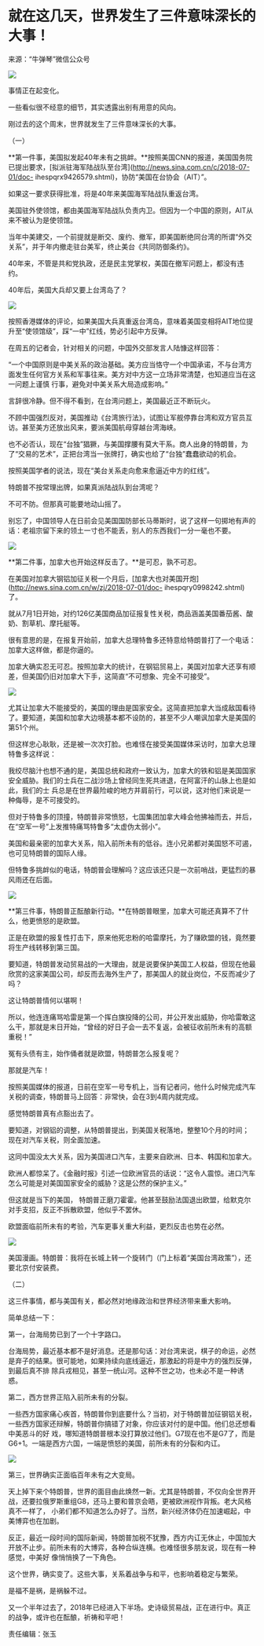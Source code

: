 # 就在这几天，世界发生了三件意味深长的大事！

来源：“牛弹琴”微信公众号

![](http://n.sinaimg.cn/news/crawl/93/w550h343/20180702/tdFU-hespqry3202729.jpg)

事情正在起变化。

一些看似很不经意的细节，其实透露出别有用意的风向。

刚过去的这个周末，世界就发生了三件意味深长的大事。

（一）

**第一件事，美国拟发起40年未有之挑衅。**按照美国CNN的报道，美国国务院已提出要求，[拟派驻海军陆战队至台湾](http://news.sina.com.cn/c/2018-07-01/doc-
ihespqrx9426579.shtml)，协防“美国在台协会（AIT）”。

如果这一要求获得批准，将是40年来美国海军陆战队重返台湾。

美国驻外使领馆，都由美国海军陆战队负责内卫。但因为一个中国的原则，AIT从来不被认为是使领馆。

当年中美建交，一个前提就是断交、废约、撤军，即美国断绝同台湾的所谓“外交关系”，并于年内撤走驻台美军，终止美台《共同防御条约》。

40年来，不管是共和党执政，还是民主党掌权，美国在撤军问题上，都没有违约。

40年后，美国大兵却又要上台湾岛了？

![](http://n.sinaimg.cn/news/crawl/161/w550h411/20180702/L-7C-hespqry3202752.jpg)

按照香港媒体的评论，如果美国大兵真重返台湾岛，意味着美国变相将AIT地位提升至“使领馆级”，踩“一中”红线，势必引起中方反弹。

在周五的记者会，针对相关的问题，中国外交部发言人陆慷这样回答：

“一个中国原则是中美关系的政治基础。美方应当恪守一个中国承诺，不与台湾方面发生任何官方关系和军事往来。美方对中方这一立场非常清楚，也知道应当在这一问题上谨慎
行事，避免对中美关系大局造成影响。”

言辞很冷静。但不得不看到，在台湾问题上，美国最近正不断玩火。

不顾中国强烈反对，美国推动《台湾旅行法》，试图让军舰停靠台湾和双方官员互访。甚至美方还放出风来，要派美国航母穿越台湾海峡。

也不必否认，现在“台独”猖獗，与美国撑腰有莫大干系。商人出身的特朗普，为了“交易的艺术”，正把台湾当一张牌打，确实也给了“台独”蠢蠢欲动的机会。

按照美国学者的说法，现在“美台关系走向愈来愈逼近中方的红线”。

特朗普不按常理出牌，如果真派陆战队到台湾呢？

不可不防。但那真可能要地动山摇了。

别忘了，中国领导人在日前会见美国国防部长马蒂斯时，说了这样一句掷地有声的话：老祖宗留下来的领土一寸也不能丢，别人的东西我们一分一毫也不要。

![](http://n.sinaimg.cn/news/crawl/155/w550h405/20180702/dblb-hespqry3202763.jpg)

**第二件事，加拿大也开始这样反击了。**是可忍，孰不可忍。

在美国对加拿大钢铝加征关税一个月后，[加拿大也对美国开炮](http://news.sina.com.cn/w/zj/2018-07-01/doc-
ihespqry0998242.shtml)了。

就从7月1日开始，对约126亿美国商品加征报复性关税，商品涵盖美国番茄酱、酸奶、割草机、摩托艇等。

很有意思的是，在报复开始前，加拿大总理特鲁多还特意给特朗普打了一个电话：加拿大这样做，都是你逼的。

加拿大确实忍无可忍。按照加拿大的统计，在钢铝贸易上，美国对加拿大还享有顺差，但美国仍旧对加拿大下手，这简直“不可想象、完全不可接受”。

![](http://n.sinaimg.cn/news/crawl/780/w500h280/20180702/BVKu-hespqry3202777.jpg)

尤其让加拿大不能接受的，美国的理由是国家安全。这简直把加拿大当成敌国看待了。要知道，美国和加拿大边境基本都不设防的，甚至不少人嘲讽加拿大是美国的第51个州。

但这样忠心耿耿，还是被一次次打脸。也难怪在接受美国媒体采访时，加拿大总理特鲁多这样说：

我绞尽脑汁也想不通的是，美国总统和政府一致认为，加拿大的铁和铝是美国国家安全威胁。我们的士兵在二战沙场上曾经同生死共进退，在阿富汗的山脉上也是如此，我们的士
兵总是在世界最险峻的地方并肩前行，可以说，这对他们来说是一种侮辱，是不可接受的。

但对于特鲁多的顶撞，特朗普非常愤怒，七国集团加拿大峰会他拂袖而去，并后，在“空军一号”上发推特痛骂特鲁多“太虚伪太弱小”。

美国和最亲密的加拿大关系，陷入前所未有的低谷。连小兄弟都对美国怒不可遏，也可见特朗普的国际人缘。

但特鲁多挑衅似的电话，特朗普会理解吗？这应该还只是一次前哨战，更猛烈的暴风雨还在后面。

![](http://n.sinaimg.cn/news/crawl/176/w550h426/20180604/7fRQ-hcmurvh2222936.jpg)

**第三件事，特朗普正酝酿新行动。**在特朗普眼里，加拿大可能还真算不了什么，他更愤怒的是欧盟。

正是在欧盟的报复性打击下，原来他死忠粉的哈雷摩托，为了赚欧盟的钱，竟然要将生产线转移到第三国。

要知道，特朗普发动贸易战的一大理由，就是说要保护美国工人权益，但现在他最欣赏的这家美国公司，却反而去海外生产了，那美国人的就业岗位，不反而减少了吗？

这让特朗普情何以堪啊！

所以，他连连痛骂哈雷是第一个挥白旗投降的公司，并公开发出威胁，你哈雷敢这么干，那就是末日开始，“曾经的好日子会一去不复返，会被征收前所未有的高额重税！”

冤有头债有主，始作俑者就是欧盟，特朗普怎么报复呢？

那就是汽车！

按照美国媒体的报道，日前在空军一号专机上，当有记者问，他什么时候完成汽车关税的调查，特朗普马上回答：非常快，会在3到4周内就完成。

感觉特朗普真有点豁出去了。

要知道，对钢铝的调整，从特朗普提出，到美国关税落地，整整10个月的时间；现在对汽车关税，则全面加速。

这同中国没太大关系，因为美国进口汽车，主要来自欧洲、日本、韩国和加拿大。

欧洲人都惊呆了。《金融时报》引述一位欧洲官员的话说：“这令人震惊。进口汽车怎么可能是对美国国家安全的威胁？这是公然的保护主义。”

但这就是当下的美国， 特朗普正磨刀霍霍。他甚至鼓励法国退出欧盟，给默克尔对手支招，反正不拆散欧盟，他似乎不罢休。

欧盟面临前所未有的考验，汽车更事关重大利益，更烈反击也势在必然。

![](http://n.sinaimg.cn/news/crawl/136/w550h386/20180702/sx41-hespqry3202795.jpg)

美国漫画。特朗普：我将在长城上转一个旋转门（门上标着“美国台湾政策”），还要北京付安装费。

（二）

这三件事情，都与美国有关，都必然对地缘政治和世界经济带来重大影响。

简单总结一下：

第一，台海局势已到了一个十字路口。

台海局势，最近基本都不是好消息。还是那句话：对台湾来说，棋子的命运，必然是弃子的结果。很可能地，如果持续向底线逼近，那激起的将是中方的强烈反弹，到最后真不排
除兵戎相见，甚至一统山河。这种不世之功，也未必不是一种诱惑。

第二，西方世界正陷入前所未有的分裂。

一些西方国家痛心疾首，特朗普你到底要什么？当初，对于特朗普加征钢铝关税，一些西方国家还辩解，特朗普你搞错了对象，你应该对付的是中国。他们总还想看中美恶斗的好
戏，哪知道特朗普根本没打算放过他们。G7现在也不是G7了，而是G6+1。一端是西方六国，一端是愤怒的美国，前所未有的分裂和内讧。

![](http://n.sinaimg.cn/news/crawl/59/w550h309/20180604/pUwJ-hcmurvh2222978.jpg)

第三，世界确实正面临百年未有之大变局。

天上掉下来个特朗普，世界的面目由此焕然一新。尤其是特朗普，不仅向全世界开战，还要拉俄罗斯重组G8，还马上要和普京会晤，更被欧洲视作背叛。老大风格真不一样了，
小弟们都不知道怎么办好了。当然，新兴经济体仍在加速崛起，中美博弈也在加剧。

反正，最近一段时间的国际新闻，特朗普加税不犹豫，西方内讧无休止，中国加大开放不止步。前所未有的大博弈，各种合纵连横。也难怪很多朋友说，现在有一种感觉，中美好
像悄悄换了一下角色。

这个世界，确实变了。这些大事，关系着战争与和平，也影响着稳定与繁荣。

是福不是祸，是祸躲不过。

又一个半年过去了，2018年已经进入下半场。史诗级贸易战，正在进行中。真正的战争，或许也在酝酿，祈祷和平吧！

责任编辑：张玉

